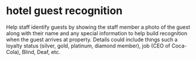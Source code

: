 hotel guest recognition
======
Help staff identify guests by showing the staff member a photo of the guest along with their name and any special information to help build recognition when the guest arrives at property.  Details could include things such a loyalty status (silver, gold, platinum, diamond member), job (CEO of Coca-Cola), Blind, Deaf, etc.
